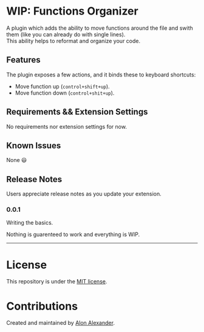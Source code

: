 # WIP: Functions Organizer

A plugin which adds the ability to move functions around the file and swith them (like you can already do with single lines).<br>
This ability helps to reformat and organize your code.

## Features

The plugin exposes a few actions, and it binds these to keyboard shortcuts:

- Move function up (`control+shift+up`).
- Move function down (`control+shit+up`).

## Requirements && Extension Settings

No requirements nor extension settings for now.

## Known Issues

None :smiley:

## Release Notes

Users appreciate release notes as you update your extension.

### 0.0.1

Writing the basics.

Nothing is guarenteed to work and everything is WIP.

-----------------------------------------------------------------------------------------------------------

# License

This repository is under the [MIT license](LICENSE).

# Contributions

Created and maintained by [Alon Alexander](https://github.com/Alon-Alexander).